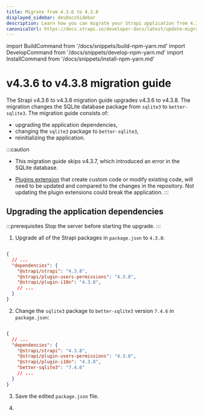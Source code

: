 ```yaml
---
title: Migrate from 4.3.6 to 4.3.8
displayed_sidebar: devDocsSidebar
description: Learn how you can migrate your Strapi application from 4.3.6 to 4.3.8.
canonicalUrl: https://docs.strapi.io/developer-docs/latest/update-migration-guides/migration-guides/v4/migration-guide-4.3.6-to-4.3.8.html
---
```


import BuildCommand from '/docs/snippets/build-npm-yarn.md'
import DevelopCommand from '/docs/snippets/develop-npm-yarn.md'
import InstallCommand from '/docs/snippets/install-npm-yarn.md'

# v4.3.6 to v4.3.8 migration guide

The Strapi v4.3.6 to v4.3.8 migration guide upgrades v4.3.6 to v4.3.8. The migration changes the SQLite database package from `sqlite3`  to `better-sqlite3`. The migration guide consists of:

- upgrading the application dependencies,
- changing the `sqlite3` package to `better-sqlite3`,
- reinitializing the application.

:::caution
 - This migration guide skips v4.3.7, which introduced an error in the SQLite database.
 
- [Plugins extension](/dev-docs/plugins/users-permissions) that create custom code or modify existing code, will need to be updated and compared to the changes in the repository. Not updating the plugin extensions could break the application.
:::

## Upgrading the application dependencies

:::prerequisites
Stop the server before starting the upgrade.
:::

1. Upgrade all of the Strapi packages in `package.json` to `4.3.8`:

```json title="path: ./package.json"

{
  // ...
  "dependencies": {
    "@strapi/strapi": "4.3.8",
    "@strapi/plugin-users-permissions": "4.3.8",
    "@strapi/plugin-i18n": "4.3.8",
    // ...
  }
}
```

2. Change the `sqlite3` package to `better-sqlite3` version `7.4.6` in `package.json`:

```json title="path: ./package.json"

{
  // ...
  "dependencies": {
    "@strapi/strapi": "4.3.8",
    "@strapi/plugin-users-permissions": "4.3.8",
    "@strapi/plugin-i18n": "4.3.8",
    "better-sqlite3": "7.4.6"
    // ...
  }
}

```

3. Save the edited `package.json` file.

4. <InstallCommand components={props.components} />

<BuildCommand components={props.components} />
<DevelopCommand components={props.components} />

